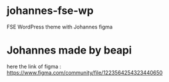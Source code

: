 # johannes-fse-wp
FSE WordPress theme with Johannes figma

# Johannes made by beapi
here the link of figma : https://www.figma.com/community/file/1223564254323440650